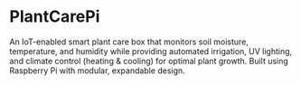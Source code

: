 # PlantCarePi
An IoT-enabled smart plant care box that monitors soil moisture, temperature, and humidity while providing automated irrigation, UV lighting, and climate control (heating &amp; cooling) for optimal plant growth. Built using Raspberry Pi with modular, expandable design.
